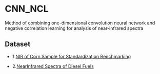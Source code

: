# CNN_NCL
Method of combining one-dimensional convolution neural network and negative correlation learning for analysis of near-infrared spectra

## Dataset
* 1.[NIR of Corn Sample for Standardization Benchmarking](http://www.eigenvector.com/data/Corn/index.html)
    
* 2.[NearInfrared Spectra of Diesel Fuels](http://www.eigenvector.com/data/SWRI/index.html)


